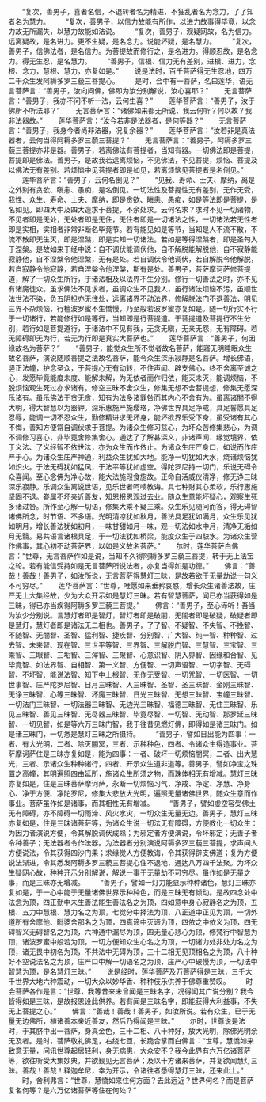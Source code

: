 <!-- { "loadSidebar": true } -->
　　“复次，善男子，喜者名信，不退转者名为精进，不狂乱者名为念力，了了知者名为慧力。
　　“复次，善男子，以信力故能有所作，以进力故事得毕竟，以念力故无所漏失，以慧力故能如法说。
　　“复次，善男子，观疑网故，名为信力。远离疑故，是名进力。更不生疑，是名念力。说能坏疑，是名慧力。
　　“复次，善男子，信佛法者，是名信力。为菩提故而修行之，是名进力。得顺忍故，是名念力。得无生忍，是名慧力。
　　“善男子，信根、信力无有差别，进根、进力，念根、念力，慧根、慧力，亦复如是。”
　　说是法时，百千菩萨得无生忍地，四万二千众生发阿耨多罗三藐三菩提心。
　　是时，会中有一菩萨，名曰莲华，语无言菩萨言：“善男子，汝向问佛，佛即为汝分别解说，汝心喜耶？”
　　无言菩萨言：“善男子，我亦不问不听一法，云何生喜？”
　　莲华菩萨言：“善男子，汝于佛所不听法耶？”
　　无言菩萨言：“诸佛如来都无所说，我云何听？何以故？我非法器故。”
　　莲华菩萨言：“汝今若非是法器者，是何等器？”
　　无言菩萨言：“善男子，我身今者尚非法器，况复余器？”
　　莲华菩萨言：“汝若非是真法器者，云何当得阿耨多罗三藐三菩提？”
　　无言菩萨言：“善男子，阿耨多罗三藐三菩提亦非是器。善男子，若离佛法有菩提者，当知有器。一切佛法即是菩提，菩提即是佛法。善男子，是故我若远离烦恼，不见佛法，不见菩提，烦恼、菩提及以佛法无有差别。若烦恼中见菩提者即是如见，若离烦恼见菩提者是名倒见。”
　　莲华菩萨言：“善男子，云何名倒见？”
　　“见我、寿命、士夫、摩纳，离是之外别有贪欲、瞋恚、愚痴，是名倒见。一切法性及菩提性无有差别，无作无受，我性、众生、寿命、士夫、摩纳，即是贪欲、瞋恚、愚痴，如是等法即是菩提，是名如见。即四大中及四大造求于菩提，不余处求。云何名求？求时不见一切诸物，不见者即是无处，无处者即是无住，无住者即是一切诸法之性，一切诸法若无性者即是实相，实相者非常非断名毕竟节。若有能见如是等节，当知是人不流不散，不流不散即无生灭，即是涅槃，即是实知一切诸法。若如是等得涅槃者，即是圣句入于涅槃。是故如来于经中说：自不调伏能调伏他，自不解脱能解脱他，自不寂静能寂静他，自不涅槃令他涅槃，无有是处。若自调伏令他调伏，若自解脱令他解脱，若自寂静令他寂静，若自涅槃令他涅槃，斯有是处。善男子，菩萨摩诃萨修菩提道，解了一切众生所行，于诸法相及以法界不生分别。修行一切善法之时，亦不见有诸魔徒众。虽求佛法不见求者，虽调众生不见我人，虽行诸法烦恼不污，虽顺世法世法不染，负五阴担亦无住处，远离诸界不动法界，修解脱法门不退善法，明见三界不杂烦恼，行檀波罗蜜不生憍慢，乃至般若波罗蜜亦复如是。随一切行实不行于一切诸行，若能修行如是等行，当知即是行菩提道。于菩提道及菩提行不生分别，若行如是菩提道行，于诸法中不见有我，无贪无瞋，无亲无怨，无有障碍。若无障碍即无为行，若无为行即是真实大菩萨也。”
　　莲华菩萨言：“善男子，何因缘故名为菩萨？”
　　“善男子，能觉众生所不觉者故名菩萨，能寤无明睡眠众生故名菩萨，演说随顺菩提之法故名菩萨，能令众生深乐寂静是名菩萨。增长佛语，竖正法幢，护念圣众，于菩提心无有动转，不住声闻、辟支佛心，终不舍离至诚之心，发愿毕竟能度未度、能解未解，为无依者而作归依，能灭未灭，能调烦恼，不脱烦恼观生死过亦求诸有。修空三昧不舍众生，修集无想不舍菩提想，修集无愿深乐诸有。虽乐佛法于贪无贪，知有为法多诸罪咎而其内心不舍有为。虽离诸闇不得大明，得大智慧以为器钾。深乐惠施严施璎珞，净佛世界具足净戒，具足誓愿具足忍辱，能调一切不忍众生，勤修精进求无坏身，能坏欲界乐受下身，虽受诸有其心不悔，善知方便常自调伏求于菩提。为诸众生修习慈心，为坏众苦修集悲心，为调不调修习喜心，非毕竟舍修集舍心。通达了了解甚深义，非诸声闻、缘觉境界，依于义法、了义经智不依世法，亦为众生而作依止。为诸众生庄严身口，如说而作庄严于心。为诸众生庄严神通，利益众生犹如大地。能净一切犹如大水，烧诸烦恼犹如炽火。于法无碍犹如猛风，于法平等犹如虚空。得陀罗尼持一切门，乐说无碍令众喜闻。至心念佛为净心故，能大法施叚食施故。正命自活威仪清净，修无诤三昧深乐寂静。乐调众生离说世语，见乐世者呵啧教诲。具七种财其心柔软，乐行惠施坚固不退。眷属不坏亲近善友，知恩报恩观过去业。随众生意能坏疑心，观察生死多诸过咎。所作至心解一切语，修集大乘不疑三乘。众生乐见随问而答，得无碍智诸佛所念，时节语、不多语。光明清凉犹如秋月，善法具足犹如满月，众生乐见犹如明月，增长善法犹如初月，一味甘甜如月一味，观一切法如水中月，清净无垢如月无翳。易共语言诸根具足，于一切法犹如桥梁，能度众生于四駃水。为诸众生营作佛事，其心初不动菩萨界，以如是义故名菩萨。”
　　尔时，莲华菩萨白佛言：“世尊，无言菩萨作如是说，当知不久得阿耨多罗三藐三菩提，转于无上法宝之轮。若有能信受持如是无言菩萨所说法者，亦复当得如是功德。”
　　佛言：“善哉！善哉！善男子，如汝所说，无言菩萨得慧灯三昧，是故若欲于无量劫说一句义不可穷尽。”
　　莲华菩萨言：“世尊，唯愿如来垂矜哀愍，增长众生诸善法故，庄严无上大集经故，少为大众开示如是慧灯三昧。若有智慧菩萨，闻已亦当获得如是三昧，得已亦当疾得阿耨多罗三藐三菩提。”
　　佛言：“善男子，至心谛听！吾当为汝少分别说。言慧灯者即是智灯，智灯者即是破闇，无闇者即是破疑，破疑者即是慧灯，慧灯者即是诸法无二相也。善男子，了了智、不疑智、不失智、不挽智、不随智、无闇智、圣智、猛利智、捷疾智、分别智、广大智、纯一智、种种智、过去智、未来智、现在智、三世平等智、三界智、三解脱门智、三慧智、三宝智、三乘智、三眼智、三垢智、三滓智、三聚智、心意识智、阴入界智、因缘和合智、见毕竟智、如法界智、自相智、第一义智、方便智、一切声语智、一切字智、无碍智、不坏智、能说法智、知下中上根智、无作无受智、一切咒智、一切医智、一切世事智、庄严陀罗尼智、日月三昧智、入三昧智、圣智、圣三昧智、金刚三昧智、无诤三昧智、心等三昧智、坏魔三昧智、日光三昧智、无想三昧智、宝幢三昧智、一切法门三昧智、一切法器三昧智、无边光三昧智、福德三昧智、无住三昧智、乐见三昧智、善见三昧智、无尽器三昧智、毕竟尽智、一切智、无动智、那罗延三昧智、一切见智，如是等六万三昧门智，我于往昔见燃灯佛，即得如是诸三昧门。如是诸三昧门，一切悉是慧灯三昧之所摄持。
　　“善男子，譬如日出能为四事：一者、有大光明，二者、除灭闇冥，三者、示种种色，四者、令诸众生得造事业。菩萨摩诃萨住是三昧亦复如是，能为四事：一者、破坏一切烦恼闇冥，二者、出大慧光，三者、示诸众生种种诸行，四者、开示众生道非道等。善男子，譬如净宝之珠置之高幢，其明遍照四由延所，施诸众生所须之物，而珠体相无有增减。慧灯三昧亦复如是，住是三昧菩萨摩诃萨，永断一切烦恼习气，净戒、净定、净慧、净身心、净于方便、净陀罗尼，修集大悲放大光明，遍照无量诸佛世界，随众生意而作事业。菩萨虽作如是诸事，而其相性无有增减。
　　“善男子，譬如虚空容受佛土无有障碍，亦不障碍一切雨渧、风火水灾，一切众生无量无边。善男子，慧灯三昧亦复如是，住是三昧诸菩萨等，为诸众生说一切法无有障碍，方便教化一切众生：为因力者演说方便，令其解脱调伏成熟；为邪定者方便演说，令坏邪定；无善子者令种善子；无法器者令作法器。为法器者分别演说阿耨多罗三藐三菩提，求声闻人方便说法，令其获得四沙门果；求缘觉人方便教诲，令其获得辟支佛道；复为方便说法渐进，令其悉发阿耨多罗三藐三菩提心住不退地，通达八万四千法聚。为坏众生疑网心故，种种开示分别解说，解说一事于无量劫不可穷尽。虽作如是无量之事，而是三昧亦无增减。
　　“善男子，譬如一灯力能显示种种诸色，慧灯三昧亦复如是，于一心中能于无量诸佛世界示种种色，而是三昧无有倾动。是故四念处中法念为顶，四正勤中未生善法能生善法名之为顶，四如意中身心寂静名之为顶，五根、五力中慧根、慧力名之为顶，七觉分中择法为顶，八正道中正见为顶，一切外道所有舍摩他、毗婆舍那名之为顶，四真谛中灭谛为顶，四依之中依义为顶，四无碍智义无碍智名之为顶，六神通中漏尽为顶，四无量心悲心为顶，修梵行中智慧为顶，诸波罗蜜中般若为顶，一切方便知众生心名之为顶，一切诸力处非处力名之为顶，诸无畏中初名为顶，不共法中无碍为顶，三十二相无见顶相名之为顶，八十种好不空说法名之为顶，庄严口中解一切语名之为顶，庄严心中破慢为顶，一切法中智慧为顶，是名慧灯三昧。”
　　说是经时，莲华菩萨及万菩萨得是三昧，三千大千世界大地六种震动，一切大众以妙华香、种种伎乐供养于佛尊重赞叹。
　　时会菩萨各作是言：“世尊，我等昔来未曾闻是三昧名字，况得闻其广说分别？我今皆得如是三昧，是故报恩设此供养。若有闻是三昧名字，即能获得大利益事，不失无上菩提之心。”
　　佛言：“善哉！善哉！善男子，如汝所说。若有众生，已于无量无边佛所，植诸善本亲近善友，然后乃得闻是三昧。”
　　尔时，世尊说是法时，于其脐中出一菩萨，身真金色，三十二相、八十种好，放大光明，除佛光明余无及者。是时，菩萨敬礼佛足，右绕七匝，长跪合掌而白佛言：“世尊，慧憍如来致意无量，问讯世尊起居轻利，身无病患，大众安不？我今此界有六万亿诸菩萨等，欲往听受大集妙典，并欲觐见无言菩萨；及以十方诸来菩萨，并复欲闻慧灯三昧。善哉！善哉！释迦牟尼，幸为开示，令诸往者悉得慧灯三昧，还来此土。”
　　时，舍利弗言：“世尊，慧憍如来住何方面？去此远近？世界何名？而是菩萨复名何等？是六万亿诸菩萨等住在何处？”
